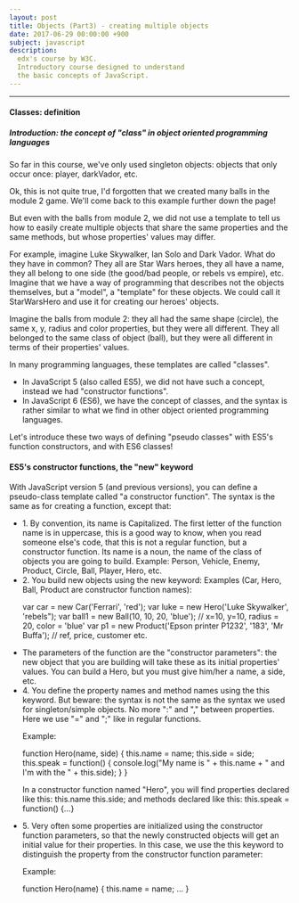 ```yaml
---
layout: post
title: Objects (Part3) - creating multiple objects
date: 2017-06-29 00:00:00 +900
subject: javascript
description:
  edx's course by W3C.
  Introductory course designed to understand
  the basic concepts of JavaScript.  
---
```


-------
#### Classes: definition
##### Introduction: the concept of "class" in object oriented programming languages
So far in this course, we've only used singleton objects: objects that only occur once: player, darkVador, etc.

Ok, this is not quite true, I'd forgotten that we created many balls in the module 2 game. We'll come back to this example further down the page!

But even with the balls from module 2, we did not use a template to tell us how to easily create multiple objects that share the same properties and the same methods, but whose properties' values may differ.

For example, imagine Luke Skywalker, Ian Solo and Dark Vador. What do they have in common? They all are Star Wars heroes, they all have a name, they all belong to one side (the good/bad people, or rebels vs empire), etc. Imagine that we have a way of programming that describes not the objects themselves, but a "model", a "template" for these objects. We could call it StarWarsHero and use it for creating our heroes' objects.

Imagine the balls from module 2: they all had the same shape (circle), the same x, y, radius and color properties, but they were all different. They all belonged to the same class of object (ball), but they were all different in terms of their properties' values.

<p class="red-text">
In many programming languages, these templates are called "classes".
</p>

<ul class="collection">
  <li class="collection-item">
  In JavaScript 5 (also called ES5), we did not have such a concept, instead we had "constructor functions".
  </li>
  <li class="collection-item">
  In JavaScript 6 (ES6), we have the concept of classes, and the syntax is rather similar to what we find in other object oriented programming languages.
  </li>
</ul>

Let's introduce these two ways of defining "pseudo classes" with ES5's function constructors, and with ES6 classes!

#### ES5's constructor functions, the "new" keyword

With JavaScript version 5 (and previous versions), you can define a pseudo-class template called "a constructor function". The syntax is the same as for creating a function, except that:

<ul class="collection">
  <li class="collection-item">
  1. By convention, its name is Capitalized. The first letter of the function name is in uppercase, this is a good way to know, when you read someone else's code, that this is not a regular function, but a constructor function. Its name is a noun, the name of the class of objects you are going to build. Example: Person, Vehicle, Enemy, Product, Circle, Ball, Player, Hero, etc.
  </li>
  <li class="collection-item">
  2. You build new objects using the new keyword:
  Examples (Car, Hero, Ball, Product are constructor function names):

  var car = new Car('Ferrari', 'red');
  var luke = new Hero('Luke Skywalker', 'rebels");
  var ball1 = new Ball(10, 10, 20, 'blue'); // x=10, y=10, radius = 20, color = 'blue'
  var p1 = new Product('Epson printer P1232', '183', 'Mr Buffa'); // ref, price, customer
  etc.
  </li>
  <li class="collection-item">
  The parameters of the function are the "constructor parameters": the new object that you are building will take these as its initial properties' values. You can build a Hero, but you must give him/her a name, a side, etc.
  </li>
  <li class="collection-item">
  4. You define the property names and method names using the this keyword. But beware: the syntax is not the same as the syntax we used for singleton/simple objects. No more ":" and "," between properties. Here we use "=" and ";" like in regular functions.

  Example:

  function Hero(name, side) {
    this.name = name;
    this.side = side;
    this.speak = function() {
      console.log("My name is " + this.name + " and I'm with the " + this.side);
    }
  }

  In a constructor function named "Hero", you will find properties declared like this: this.name this.side; and methods declared like this: this.speak = function() {...}
  </li>
  <li class="collection-item">
  5. Very often some properties are initialized using the constructor function parameters, so that the newly constructed objects will get an initial value for their properties. In this case, we use the this keyword to distinguish the property from the constructor function parameter:

  Example:

  function Hero(name) {
    this.name = name;
    ...
  }
  </li>
</ul>

